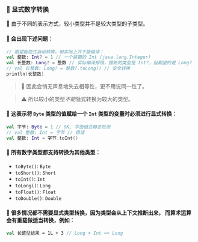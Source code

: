 ### 🔄 显式数字转换

🚫 由于不同的表示方式，较小类型并不是较大类型的子类型。

#### 🤔 会出现下述问题：

```kotlin
// 期望能隐式自动转换，但实际上并不能编译：
val 整数: Int? = 1 // 一个装箱的 Int (java.lang.Integer)
val 长整数: Long? = 整数 // 实际编译报错，推断的类型是 Int?，但期望的是 Long?
// val 长整数: Long? = 整数?.toLong() // 安全转换
println(长整数)
```
> 🚨 因此会悄无声息地失去相等性，更不用说同一性了。

> ⚠️ 所以较小的类型<em>不能</em>隐式转换为较大的类型。


#### 🔄 这表示将 `Byte` 类型的值赋给一个 `Int` 类型的变量时必须进行显式转换：

```kotlin
val 字节: Byte = 1 // OK, 字面值会静态检测
// val 整数: Int = 字节 // 错误
val 整数: Int = 字节.toInt()
```

#### 🔄 所有数字类型都支持转换为其他类型：

- `toByte()`: `Byte`
- `toShort()`: `Short`
- `toInt()`: `Int`
- `toLong()`: `Long`
- `toFloat()`: `Float`
- `toDouble()`: `Double`

#### 🧠 很多情况都不需要显式类型转换，因为类型会从上下文推断出来， 而算术运算会有重载做适当转换，例如：

```kotlin
val 长整型结果 = 1L + 3 // Long + Int => Long
```